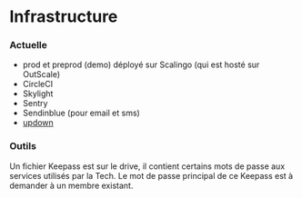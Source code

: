 # Infrastructure

### Actuelle

* prod et preprod \(demo\) déployé sur Scalingo \(qui est hosté sur OutScale\)
* CircleCI
* Skylight
* Sentry
* Sendinblue \(pour email et sms\)
* [updown](https://updown.io/)

### Outils

Un fichier Keepass est sur le drive, il contient certains mots de passe aux services utilisés par la Tech. Le mot de passe principal de ce Keepass est à demander à un membre existant.

